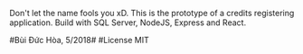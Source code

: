 Don't let the name fools you xD.
This is the prototype of a credits registering application.
Build with SQL Server, NodeJS, Express and React.

#Bùi Đức Hòa, 5/2018#
#License MIT

